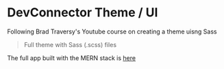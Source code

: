 # DevConnector Theme / UI

Following Brad Traversy's Youtube course on creating a theme uisng Sass

> Full theme with Sass (.scss) files

The full app built with the MERN stack is [here](https://github.com/bradtraversy/devconnector_2.0)